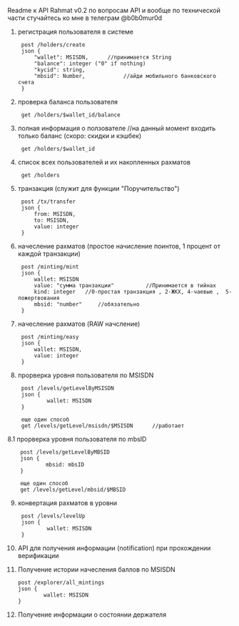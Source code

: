 Readme к API Rahmat v0.2
по вопросам API и вообще по технической части стучайтесь ко мне в телеграм @b0b0mur0d

1. регистрация пользователя в системе

        post /holders/create
        json {
            "wallet": MSISDN,      //принимается String
            "balance": integer ("0" if nothing)       
            "kycid": string,
            "mbsid": Number,            //айди мобильного банковского счета 
        }


2. проверка баланса пользователя

        get /holders/$wallet_id/balance



3. полная информация о ползователе   //на данный момент входить только баланс (скоро: скидки и кэшбек)

        get /holders/$wallet_id


4. список всех пользователей и их накопленных рахматов 

        get /holders


5. транзакция (служит для функции "Поручительство") 

        post /tx/transfer
        json {
            from: MSISDN,
            to: MSISDN,
            value: integer
        }


6. начесление рахматов (простое начисление поинтов, 1 процент от каждой транзакции)

        post /minting/mint
        json {
            wallet: MSISDN
            value: "сумма транзакции"          //Принимается в тийнах
            kind: integer   //0-простая транзакция , 2-ЖКХ, 4-чаевые ,  5- пожертвования 
            mbsid: "number"     //обязательно
        }


7. начесление рахматов  (RAW начсление)

        post /minting/easy
        json {
            wallet: MSISDN,
            value: integer
        }

8. прорверка уровня пользователя по MSISDN

        post /levels/getLevelByMSISDN
        json {
                wallet: MSISDN
        }

        еще один способ
        get /levels/getLevel/msisdn/$MSISDN      //работает



8.1 прорверка уровня пользователя по mbsID

        post /levels/getLevelByMBSID
        json {
                mbsid: mbsID
        }

        еще один способ
        get /levels/getLevel/mbsid/$MBSID      



9. конвертация рахматов в уровни

        post /levels/levelUp
        json {
                wallet: MSISDN
        }


10. API для получения информации (notification) при прохождении верификации

11. Получение истории начесления баллов по MSISDN

        post /explorer/all_mintings
        json {
                wallet: MSISDN
        }

12. Получение информации о состоянии держателя


